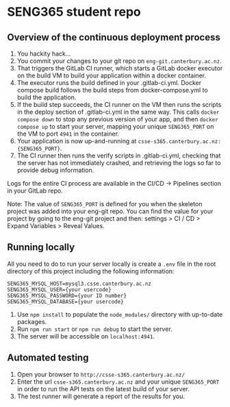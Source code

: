 # SENG365 student repo

## Overview of the continuous deployment process

1. You hackity hack...
2. You commit your changes to your git repo on `eng-git.canterbury.ac.nz`.
3. That triggers the GitLab CI runner, which starts a GitLab docker executor on the build VM to build your application within a docker container.
4. The executor runs the build defined in your .gitlab-ci.yml. Docker compose build follows the build steps from docker-compose.yml to build the application.
5. If the build step succeeds, the CI runner on the VM then runs the scripts in the deploy section of .gitlab-ci.yml in the same way. This calls `docker compose down` to stop any previous version of your app, and then `docker compose up` to start your server, mapping your unique `SENG365_PORT` on the VM to port `4941` in the container.
6. Your application is now up-and-running at `csse-s365.canterbury.ac.nz:{SENG365_PORT}`.
7. The CI runner then runs the verify scripts in .gitlab-ci.yml, checking that the server has not immediately crashed, and retrieving the logs so far to provide debug information.

Logs for the entire CI process are available in the CI/CD -> Pipelines section in your GitLab repo.

Note: The value of ```SENG365_PORT``` is defined for you when the skeleton project was added into your eng-git repo. You can find the value for your project by going to the eng-git project and then: settings > CI / CD > Expand Variables > Reveal Values.

## Running locally

All you need to do to run your server locally is create a `.env` file in the root directory of this project including the following information:

```
SENG365_MYSQL_HOST=mysql3.csse.canterbury.ac.nz
SENG365_MYSQL_USER={your usercode}
SENG365_MYSQL_PASSWORD={your ID number}
SENG365_MYSQL_DATABASE={your usercode}
```

1. Use `npm install` to populate the `node_modules/` directory with up-to-date packages.
2. Run `npm run start` or `npm run debug` to start the server.
3. The server will be accessible on `localhost:4941`.

## Automated testing

1. Open your browser to `http://csse-s365.canterbury.ac.nz/`
2. Enter the url `csse-s365.canterbury.ac.nz` and your unique `SENG365_PORT` in order to run the API tests on the latest build of your server. 
3. The test runner will generate a report of the results for you. 